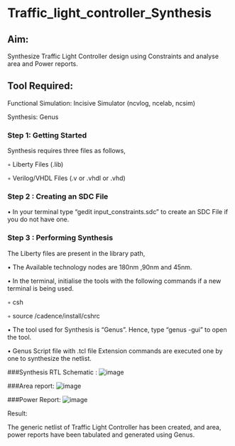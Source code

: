 # Traffic_light_controller_Synthesis

## Aim:

Synthesize Traffic Light Controller design using Constraints and analyse area and Power reports.

## Tool Required:

Functional Simulation: Incisive Simulator (ncvlog, ncelab, ncsim)

Synthesis: Genus

### Step 1: Getting Started

Synthesis requires three files as follows,

◦ Liberty Files (.lib)

◦ Verilog/VHDL Files (.v or .vhdl or .vhd)

### Step 2 : Creating an SDC File

•	In your terminal type “gedit input_constraints.sdc” to create an SDC File if you do not have one.

### Step 3 : Performing Synthesis

The Liberty files are present in the library path,

• The Available technology nodes are 180nm ,90nm and 45nm.

• In the terminal, initialise the tools with the following commands if a new terminal is being used.

◦ csh

◦ source /cadence/install/cshrc

• The tool used for Synthesis is “Genus”. Hence, type “genus -gui” to open the tool.

• Genus Script file with .tcl file Extension commands are executed one by one to synthesize the netlist.

###Synthesis RTL Schematic :
![image](https://github.com/user-attachments/assets/aa77d166-74ab-4981-a190-95915f1b36df)

###Area report:
![image](https://github.com/user-attachments/assets/26d6904b-f544-4e89-8582-7be035737b4f)

###Power Report:
![image](https://github.com/user-attachments/assets/a3402318-e5b2-4290-a1a1-1f367adbc805)

Result:

The generic netlist of Traffic Light Controller has been created, and area, power reports have been tabulated and generated using Genus.
